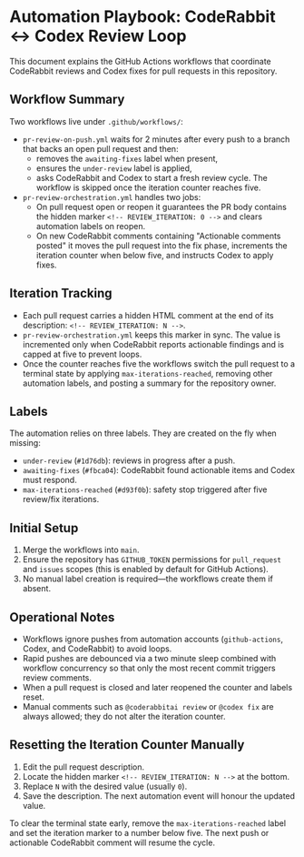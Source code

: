 # Automation Playbook: CodeRabbit ↔ Codex Review Loop

This document explains the GitHub Actions workflows that coordinate CodeRabbit
reviews and Codex fixes for pull requests in this repository.

## Workflow Summary

Two workflows live under `.github/workflows/`:

- `pr-review-on-push.yml` waits for 2 minutes after every push to a branch that
  backs an open pull request and then:
  - removes the `awaiting-fixes` label when present,
  - ensures the `under-review` label is applied,
  - asks CodeRabbit and Codex to start a fresh review cycle.
    The workflow is skipped once the iteration counter reaches five.
- `pr-review-orchestration.yml` handles two jobs:
  - On pull request open or reopen it guarantees the PR body contains the hidden
    marker `<!-- REVIEW_ITERATION: 0 -->` and clears automation labels on
    reopen.
  - On new CodeRabbit comments containing "Actionable comments posted" it moves
    the pull request into the fix phase, increments the iteration counter when
    below five, and instructs Codex to apply fixes.

## Iteration Tracking

- Each pull request carries a hidden HTML comment at the end of its description:
  `<!-- REVIEW_ITERATION: N -->`.
- `pr-review-orchestration.yml` keeps this marker in sync. The value is
  incremented only when CodeRabbit reports actionable findings and is capped at
  five to prevent loops.
- Once the counter reaches five the workflows switch the pull request to a
  terminal state by applying `max-iterations-reached`, removing other automation
  labels, and posting a summary for the repository owner.

## Labels

The automation relies on three labels. They are created on the fly when
missing:

- `under-review` (`#1d76db`): reviews in progress after a push.
- `awaiting-fixes` (`#fbca04`): CodeRabbit found actionable items and Codex
  must respond.
- `max-iterations-reached` (`#d93f0b`): safety stop triggered after five
  review/fix iterations.

## Initial Setup

1. Merge the workflows into `main`.
2. Ensure the repository has `GITHUB_TOKEN` permissions for `pull_request` and
   `issues` scopes (this is enabled by default for GitHub Actions).
3. No manual label creation is required—the workflows create them if absent.

## Operational Notes

- Workflows ignore pushes from automation accounts (`github-actions`, Codex,
  and CodeRabbit) to avoid loops.
- Rapid pushes are debounced via a two minute sleep combined with workflow
  concurrency so that only the most recent commit triggers review comments.
- When a pull request is closed and later reopened the counter and labels reset.
- Manual comments such as `@coderabbitai review` or `@codex fix` are always
  allowed; they do not alter the iteration counter.

## Resetting the Iteration Counter Manually

1. Edit the pull request description.
2. Locate the hidden marker `<!-- REVIEW_ITERATION: N -->` at the bottom.
3. Replace `N` with the desired value (usually `0`).
4. Save the description. The next automation event will honour the updated
   value.

To clear the terminal state early, remove the `max-iterations-reached` label and
set the iteration marker to a number below five. The next push or actionable
CodeRabbit comment will resume the cycle.
